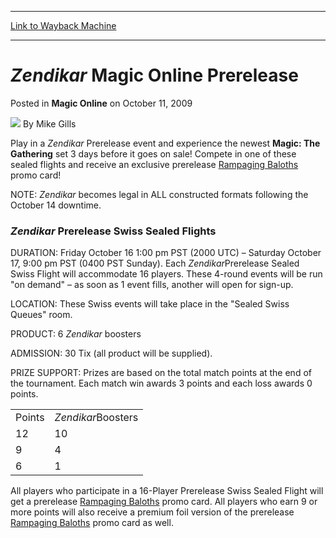 
---
[Link to Wayback Machine](https://web.archive.org/web/20220521034719/https://magic.wizards.com/en/articles/archive/magic-online/zendikar-magic-online-prerelease-2009-10-11)

[_metadata_:author]:- "Mike Gills"
[_metadata_:description]:- "Play in a Zendikar Prerelease event and experience the newest Magic: The Gathering set 3 days before it goes on sale! Compete in one of these sealed flights and receive an exclusive prerelease Rampaging Baloths promo card!NOTE: Zendikar becomes legal in ALL constructed formats following the October 14 downtime. Zendikar Prerelease Swiss Sealed FlightsDURATION: Friday October"
[_metadata_:generator]:- "Drupal 7 (http://drupal.org)"
[_metadata_:node]:- "688281"
[_metadata_:publish_date]:- "2009-10-11"
[_metadata_:source]:- "div-main-content"
[_metadata_:title]:- "Zendikar Magic Online Prerelease"
[_metadata_:wayback_capture_timestamp]:- "2022-05-21 03:47:19"
[_metadata_:wayback_raw_url]:- "https://web.archive.org/web/20220521034719id_/https://magic.wizards.com/en/articles/archive/magic-online/zendikar-magic-online-prerelease-2009-10-11"
[_metadata_:wayback_url]:- "https://magic.wizards.com/en/articles/archive/magic-online/zendikar-magic-online-prerelease-2009-10-11"
---


*Zendikar* Magic Online Prerelease
==================================



 Posted in **Magic Online**
 on October 11, 2009 






![](https://media.magic.wizards.com/styles/auth_small/public/generic-avatar-150_352.png)
By Mike Gills











Play in a *Zendikar* Prerelease event and experience the newest **Magic: The Gathering** set 3 days before it goes on sale! Compete in one of these sealed flights and receive an exclusive prerelease [Rampaging Baloths](https://gatherer.wizards.com/Pages/Card/Details.aspx?name=Rampaging+Baloths+)  promo card!

NOTE: *Zendikar* becomes legal in ALL constructed formats following the October 14 downtime. 

### *Zendikar* Prerelease Swiss Sealed Flights

DURATION: Friday October 16 1:00 pm PST (2000 UTC) – Saturday October 17, 9:00 pm PST (0400 PST Sunday). Each *Zendikar*Prerelease Sealed Swiss Flight will accommodate 16 players. These 4-round events will be run "on demand" – as soon as 1 event fills, another will open for sign-up.

LOCATION: These Swiss events will take place in the "Sealed Swiss Queues" room. 

PRODUCT: 6 *Zendikar* boosters

ADMISSION: 30 Tix (all product will be supplied). 

PRIZE SUPPORT: Prizes are based on the total match points at the end of the tournament. Each match win awards 3 points and each loss awards 0 points.



|  |  |
| --- | --- |
| Points | *Zendikar*Boosters |
| 12 | 10 |
| 9 | 4 |
| 6 | 1 |

  
All players who participate in a 16-Player Prerelease Swiss Sealed Flight will get a prerelease [Rampaging Baloths](https://gatherer.wizards.com/Pages/Card/Details.aspx?name=Rampaging+Baloths+)  promo card. All players who earn 9 or more points will also receive a premium foil version of the prerelease [Rampaging Baloths](https://gatherer.wizards.com/Pages/Card/Details.aspx?name=Rampaging+Baloths+)  promo card as well.








